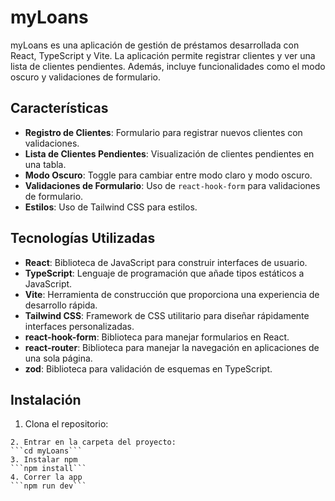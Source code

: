 # myLoans

myLoans es una aplicación de gestión de préstamos desarrollada con React, TypeScript y Vite. La aplicación permite registrar clientes y ver una lista de clientes pendientes. Además, incluye funcionalidades como el modo oscuro y validaciones de formulario.

## Características

- **Registro de Clientes**: Formulario para registrar nuevos clientes con validaciones.
- **Lista de Clientes Pendientes**: Visualización de clientes pendientes en una tabla.
- **Modo Oscuro**: Toggle para cambiar entre modo claro y modo oscuro.
- **Validaciones de Formulario**: Uso de `react-hook-form` para validaciones de formulario.
- **Estilos**: Uso de Tailwind CSS para estilos.

## Tecnologías Utilizadas

- **React**: Biblioteca de JavaScript para construir interfaces de usuario.
- **TypeScript**: Lenguaje de programación que añade tipos estáticos a JavaScript.
- **Vite**: Herramienta de construcción que proporciona una experiencia de desarrollo rápida.
- **Tailwind CSS**: Framework de CSS utilitario para diseñar rápidamente interfaces personalizadas.
- **react-hook-form**: Biblioteca para manejar formularios en React.
- **react-router**: Biblioteca para manejar la navegación en aplicaciones de una sola página.
- **zod**: Biblioteca para validación de esquemas en TypeScript.

## Instalación

1. Clona el repositorio:
```git clone https://github.com/tu-usuario/myLoans.git
2. Entrar en la carpeta del proyecto:
```cd myLoans```
3. Instalar npm
```npm install```
4. Correr la app
```npm run dev```
